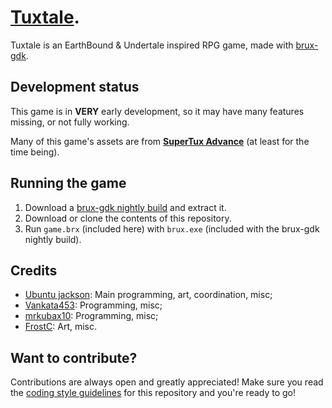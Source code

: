 # [Tuxtale](https://github.com/UbuntuJackson/Tuxtale).
Tuxtale is an EarthBound & Undertale inspired RPG game, made with [brux-gdk](https://github.com/KelvinShadewing/brux-gdk).

## Development status
This game is in **VERY** early development, so it may have many features missing, or not fully working.

Many of this game's assets are from **[SuperTux Advance](https://github.com/kelvinshadewing/supertux-advance)** (at least for the time being).

## Running the game
1. Download a [brux-gdk nightly build](http://kelvinshadewing.net/dl/brux-nightly.zip) and extract it.
2. Download or clone the contents of this repository.
3. Run `game.brx` (included here) with `brux.exe` (included with the brux-gdk nightly build).

## Credits
- [Ubuntu jackson](https://github.com/UbuntuJackson): Main programming, art, coordination, misc;
- [Vankata453](https://github.com/Vankata453): Programming, misc;
- [mrkubax10](https://github.com/mrkubax10): Programming, misc;
- [FrostC](https://github.com/Frostwithasideofsalt): Art, misc.

## Want to contribute?
Contributions are always open and greatly appreciated! Make sure you read the [coding style guidelines](/doc/CODING_STYLE.md) for this repository and you're ready to go!
